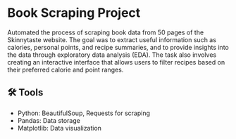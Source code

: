 # Book Scraping Project 
Automated the process of scraping book data from 50 pages of the Skinnytaste website. The goal was to extract useful information such as calories, personal points, and recipe summaries, and to provide insights into the data through exploratory data analysis (EDA). The task also involves creating an interactive interface that allows users to filter recipes based on their preferred calorie and point ranges.

## 🛠️ Tools

- Python: BeautifulSoup, Requests for scraping
- Pandas: Data storage
- Matplotlib: Data visualization
